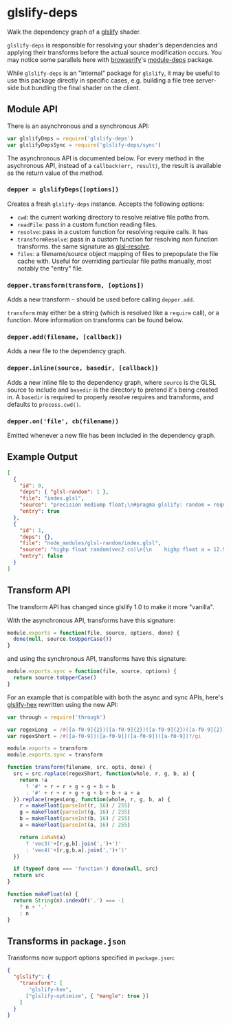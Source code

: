 # glslify-deps

Walk the dependency graph of a [glslify](http://github.com/stackgl/glslify)
shader.

`glslify-deps` is responsible for resolving your shader's dependencies and
applying their transforms before the actual source modification occurs. You may
notice some parallels here with [browserify](http://browserify.org)'s
[module-deps](http://github.com/substack/module-deps) package.

While `glslify-deps` is an "internal" package for `glslify`, it may be useful
to use this package directly in specific cases, e.g. building a file tree
server-side but bundling the final shader on the client.

## Module API

There is an asynchronous and a synchronous API:

``` js
var glslifyDeps = require('glslify-deps')
var glslifyDepsSync = require('glslify-deps/sync')
```

The asynchronous API is documented below. For every method in the asychronous
API, instead of a `callback(err, result)`, the result is available as the return
value of the method.

### `depper = glslifyDeps([options])`

Creates a fresh `glslify-deps` instance. Accepts the following options:

* `cwd`: the current working directory to resolve relative file paths from.
* `readFile`: pass in a custom function reading files.
* `resolve`: pass in a custom function for resolving require calls. It has
* `transformResolve`: pass in a custom function for resolving non function transforms.
  the same signature as [glsl-resolve](http://github.com/hughsk/glsl-resolve).
* `files`: a filename/source object mapping of files to prepopulate
  the file cache with. Useful for overriding particular file paths manually,
  most notably the "entry" file.

### `depper.transform(transform, [options])`

Adds a new transform – should be used before calling `depper.add`.

`transform` may either be a string (which is resolved like a `require` call),
or a function. More information on transforms can be found below.

### `depper.add(filename, [callback])`

Adds a new file to the dependency graph.

### `depper.inline(source, basedir, [callback])`

Adds a new inline file to the dependency graph, where `source` is the GLSL
source to include and `basedir` is the directory to pretend it's being
created in. A `basedir` is required to properly resolve requires and transforms,
and defaults to `process.cwd()`.

### `depper.on('file', cb(filename))`

Emitted whenever a new file has been included in the dependency graph.

## Example Output

``` json
[
  {
    "id": 0,
    "deps": { "glsl-random": 1 },
    "file": "index.glsl",
    "source": "precision mediump float;\n#pragma glslify: random = require(glsl-random)\n",
    "entry": true
  },
  {
    "id": 1,
    "deps": {},
    "file": "node_modules/glsl-random/index.glsl",
    "source": "highp float random(vec2 co)\n{\n    highp float a = 12.9898;\n    highp float b = 78.233;\n    highp float c = 43758.5453;\n    highp float dt= dot(co.xy ,vec2(a,b));\n    highp float sn= mod(dt,3.14);\n    return fract(sin(sn) * c);\n}\n\n#pragma glslify: export(random)",
    "entry": false
  }
]
```

## Transform API

The transform API has changed since glslify 1.0 to make it more "vanilla".

With the asynchronous API, transforms have this signature:

``` javascript
module.exports = function(file, source, options, done) {
  done(null, source.toUpperCase())
}
```

and using the synchronous API, transforms have this signature:

``` javascript
module.exports.sync = function(file, source, options) {
  return source.toUpperCase()
}
```

For an example that is compatible with both the async and sync APIs, here's
[glslify-hex](http://github.com/hughsk/glslify-hex)
rewritten using the new API:

``` javascript
var through = require('through')

var regexLong  = /#([a-f0-9]{2})([a-f0-9]{2})([a-f0-9]{2})([a-f0-9]{2})?/gi
var regexShort = /#([a-f0-9])([a-f0-9])([a-f0-9])([a-f0-9])?/gi

module.exports = transform
module.exports.sync = transform

function transform(filename, src, opts, done) {
  src = src.replace(regexShort, function(whole, r, g, b, a) {
    return !a
      ? '#' + r + r + g + g + b + b
      : '#' + r + r + g + g + b + b + a + a
  }).replace(regexLong, function(whole, r, g, b, a) {
    r = makeFloat(parseInt(r, 16) / 255)
    g = makeFloat(parseInt(g, 16) / 255)
    b = makeFloat(parseInt(b, 16) / 255)
    a = makeFloat(parseInt(a, 16) / 255)

    return isNaN(a)
      ? 'vec3('+[r,g,b].join(',')+')'
      : 'vec4('+[r,g,b,a].join(',')+')'
  })

  if (typeof done === 'function') done(null, src)
  return src
}

function makeFloat(n) {
  return String(n).indexOf('.') === -1
    ? n + '.'
    : n
}
```

## Transforms in `package.json`

Transforms now support options specified in `package.json`:

``` json
{
  "glslify": {
    "transform": [
       "glslify-hex",
      ["glslify-optimize", { "mangle": true }]
    ]
  }
}
```
